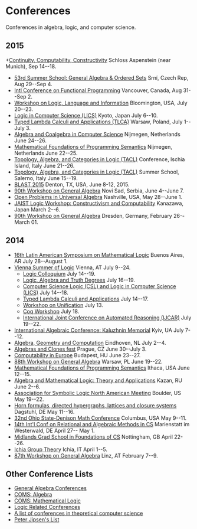 # Conferences

Conferences in algebra, logic, and computer science.

## 2015
+[Continuity, Computability, Constructivity](http://www.cs.swan.ac.uk/ccc2015/) Schloss Aspenstein (near Munich), Sep 14--18.  
+ [53rd Summer School: General Algebra & Ordered Sets](http://www.karlin.mff.cuni.cz/~ssaos/) Srní, Czech Rep, Aug 29--Sep 4.  
+ [Intl Conference on Functional Programming](http://icfpconference.org/icfp2015/index.html) Vancouver, Canada, Aug 31--Sep 2.  
+ [Workshop on Logic, Language and Information](http://www.indiana.edu/~iulg/wollic/index.htm) Bloomington, USA, July 20--23.  
+ [Logic in Computer Science (LICS)](http://lics.rwth-aachen.de/lics15/) Kyoto, Japan July 6--10.  
+ [Typed Lambda Calculi and Applications (TLCA)](http://rdp15.mimuw.edu.pl/index.php?site=tlca) Warsaw, Poland, July 1--July 3.  
+ [Algebra and Coalgebra in Computer Science](http://coalg.org/calco15/) Nijmegen, Netherlands June 24--26.  
+ [Mathematical Foundations of Programming Semantics](http://events.cs.bham.ac.uk/mfps31/?lang=en) Nijmegen, Netherlands June 22--25.  
+ [Topology, Algebra, and Categories in Logic (TACL)](http://logica.dmi.unisa.it/tacl/) Conference, Ischia Island, Italy June 21--26.  
+ [Topology, Algebra, and Categories in Logic (TACL)](http://logica.dmi.unisa.it/tacl/) Summer School, Salerno, Italy June 15--19.  
+ [BLAST 2015](http://math.unt.edu/BLAST2015@UNT) Denton, TX, USA, June 8-12, 2015.  
+ [90th Workshop on General Algebra](http://sites.dmi.uns.ac.rs/aaa90/) Novi Sad, Serbia, June 4--June 7.  
+ [Open Problems in Universal Algebra](http://www.math.vanderbilt.edu/~moorm10/shanks/) Nashville, USA, May 28--June 1.  
+ [JAIST Logic Workshop: Constructivism and Computability](http://www.jaist.ac.jp/is/labs/ishihara-lab/jlws2015/) Kanazawa, Japan March 2--6.  
+ [90th Workshop on General Algebra](http://tu-dresden.de/die_tu_dresden/fakultaeten/fakultaet_mathematik_und_naturwissenschaften/fachrichtung_mathematik/institute/algebra/aaa89) Dresden, Germany, February 26--March 01.


## 2014
+ [16th Latin American Symposium on Mathematical Logic](http://www-2.dc.uba.ar/congresos/slalm2014/) Buenos Aires, AR July 28--August 1.  
+ [Vienna Summer of Logic](http://vsl2014.at/) Vienna, AT July 9--24.  
	- [Logic Colloquium](http://www.logic.at/lc2014/) July 14--19.  
	- [Logic, Algebra and Truth Degrees](http://www.logic.at/latd2014/) July 16--19.
    - [Computer Science Logic (CSL) and Logic in Computer Science (LICS)](http://lii.rwth-aachen.de/lics/csl-lics14/) July 14--18.  
    - [Typed Lambda Calculi and Applications](http://vsl2014.at/pages/RTATLCA-cfp.html) July 14--17.  
    - [Workshop on Unification](http://vsl2014.at/pages/UNIF-index.html) July 13.  
    - [Coq Workshop](http://vsl2014.at/pages/Coq-index.html) July 18.  
    - [International Joint Conference on Automated Reasoning (IJCAR)](http://cs.nyu.edu/ijcar2014/) July 19--22.  
+ [International Algebraic Conference: Kaluzhnin Memorial](http://kaluzhnin-conf.incarne.net/) Kyiv, UA July 7--12.  
+ [Algebra, Geometry and Computation](http://www.win.tue.nl/~hansc/agc2014/index.html) Eindhoven, NL July 2--4.  
+ [Algebras and Clones fest](http://www.karlin.mff.cuni.cz/~alc2014/) Prague, CZ June 30--July 3.  
+ [Computability in Europe](http://cie2014.inf.elte.hu/) Budapest, HU June 23--27.  
+ [88th Workshop on General Algebra](http://www.jku.at/algebra/content/e176230/e176557/e213618) Warsaw, PL June 19--22.  
+ [Mathematical Foundations of Programming Semantics](http://www.cs.cornell.edu/Conferences/MFPS30/) Ithaca, USA June 12--15.  
+ [Algebra and Mathematical Logic: Theory and Applications](http://www.kpfu.ru/main_page?p_sub=25931) Kazan, RU June 2--6.  
+ [Association for Symbolic Logic North American Meeting](http://www.aslonline.org/asl_meetings.php) Boulder, US May 19--22.  
+ [Horn formulas, directed hypergraphs, lattices and closure systems](http://www.dagstuhl.de/14201) Dagstuhl, DE May 11--16.  
+ [32nd Ohio State-Denison Math Conference](http://www.math.osu.edu/conferences/denison32) Columbus, USA May 9--11.  
+ [14th Int'l Conf on Relational and Algebraic Methods in CS](http://math.chapman.edu/ramics2014/) Marienstatt im Westerwald, DE April 27-- May 1.  
+ [Midlands Grad School in Foundations of CS](http://www.cs.nott.ac.uk/~txa/mgs.2014/) Nottingham, GB April 22--26.   
+ [Ichia Group Theory](http://www.dipmat.unisa.it/ischiagrouptheory/) Ichia, IT April 1--5.  
+ [87th Workshop on General Algebra](http://www.jku.at/algebra/content/e176230/e176557/e213625) Linz, AT February 7--9.  

## Other Conference Lists
+ [General Algebra Conferences](http://spot.colorado.edu/~kearnes/conf.html)
+ [COMS: Algebra](http://www.conference-service.com/conferences/algebra.html)
+ [COMS: Mathematical Logic](http://www.conference-service.com/conferences/logic.html)
+ [Logic Related Conferences](http://www2.informatik.hu-berlin.de/~lics/logic-confs/index.html)
+ [A list of conferences in theoretical computer science](http://cstheory.stackexchange.com/questions/7900/list-of-tcs-conferences-and-workshops)
+ [Peter Jipsen's List](https://googledrive.com/host/0BxA1GnxVACojZWEtY0NCMzhSbjg/noteworthy.html)

